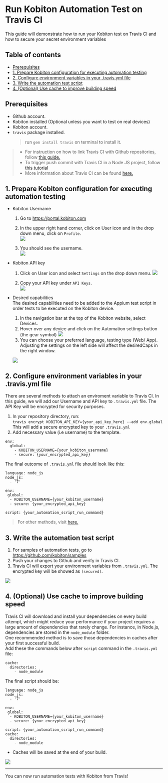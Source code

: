 # Run Kobiton Automation Test on Travis CI
This guide will demonstrate how to run your Kobiton test on Travis CI and how to secure your secret environment variables

## Table of contents 
  - [Prerequisites](#prerequisites)
  - [1. Prepare Kobiton configuration for executing automation testing](#1-prepare-kobiton-configuration-for-executing-automation-testing)
  - [2. Configure environment variables in your .travis.yml file](#2-configure-environment-variables-in-your-travisyml-file)
  - [3. Write the automation test script](#3-write-the-automation-test-script)
  - [4. (Optional) Use cache to improve building speed](#4-optional-use-cache-to-improve-building-speed)

## Prerequisites
  - Github account.
  - Kobiton installed (Optional unless you want to test on real devices)
  - Kobiton account.
  - `travis` package installed.
    > run `gem install travis` on terminal to install it.

  >- For instruction on how to link Travis CI with Github repositories, follow [this guide.](https://docs.travis-ci.com/user/legacy-services-to-github-apps-migration-guide/)
  >- To trigger push commit with Travis CI in a Node JS project, follow [this tutorial](https://docs.travis-ci.com/user/languages/javascript-with-nodejs/) 
  >- More information about Travis CI can be found [here.](https://docs.travis-ci.com/)
  

## 1. Prepare Kobiton configuration for executing automation testing
* Kobiton Username
  1. Go to https://portal.kobiton.com
  2. In the upper right hand corner, click on User icon and in the drop down menu, click on `Profile`.  
![](assets/2_kobiton_profile.jpg)

  3. You should see the username.  
![](assets/2_kobiton_username.jpg)

* Kobiton API key
  1. Click on User icon and select `Settings` on the drop down menu.
![](assets/2_kobiton_profile_2.jpg)  

  2. Copy your API key under `API Keys`.  
![](assets/2_kobiton_apikey.jpg)

* Desired capabilities  
  The desired capabilities need to be added to the Appium test script in order tests to be executed on the Kobiton device.
  1. In the navigation bar at the top of the Kobiton website, select Devices.
  2. Hover over any device and click on the Automation settings button (the gear symbol)
  ![](assets/2_get_device.jpg)
  1. You can choose your preferred language, testing type (Web/ App). Adjusting the settings on the left side will affect the desiredCaps in the right window.
  
  ![](assets/2_kobiton_device.jpg)

## 2. Configure environment variables in your .travis.yml file
There are several methods to attach an enviroment variable to Travis CI.
In this guide, we will add our Username and API key to `.travis.yml` file. The API Key will be encrypted for security purposes.

1. In your repository directory, run:  
    `travis encrypt KOBITON_API_KEY={your_api_key_here} --add env.global`  
    This will add a secure encrypted key to your `.travis.yml`
2. Add necessary value (i.e username) to the template.
  
```
env:
  global:
    - KOBITON_USERNAME={your_kobiton_username}
    - secure: {your_encrypted_api_key}
```

The final outcome of `.travis.yml` file should look like this:
```
language: node_js
node_js:
  - '7'

env:  
 global:
  - KOBITON_USERNAME={your_kobiton_username}
  - secure: {your_encrypted_api_key}

script: {your_automation_script_run_command}
```
>For other methods, visit [here.](https://docs.travis-ci.com/user/environment-variables/)

## 3. Write the automation test script
1.  For samples of automation tests, go to https://github.com/kobiton/samples
2. Push your changes to Github and verify in Travis CI.  
3. Travis CI will export your environment variables from `.travis.yml`. The encrypted key will be showed as `[secured]`.
  
![](assets/2_travis_env.jpg)  

## 4. (Optional) Use cache to improve building speed
Travis CI will download and install your dependencies on every build attempt, which might reduce your performance if your project requires a large amount of dependencies that rarely change. For instance, in Node.js, dependencies are stored in the `node_module` folder.  
One recommended method is to save those dependencies in caches after your first successful build.  
Add these the commands below after `script` command in the `.travis.yml` file:  
```
cache:
  directories:
    - node_module
```
The final script should be:
```
language: node_js
node_js:
  - '7'

env:  
 global:
  - KOBITON_USERNAME={your_kobiton_username}
  - secure: {your_encrypted_api_key}

script: {your_automation_script_run_command}
cache:
  directories:
    - node_module
```

- Caches will be saved at the end of your build.
  
![](assets/2_travis_cache.jpg)

-------
You can now run automation tests with Kobiton from Travis!